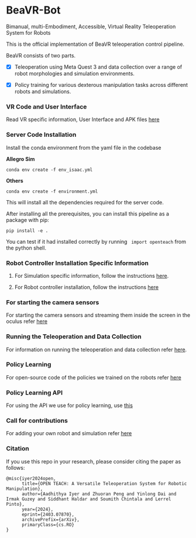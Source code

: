 # BeaVR-Bot

Bimanual, multi-Embodiment, Accessible, Virtual Reality Teleoperation System for Robots

This is the official implementation of BeaVR teleoperation control pipeline.

BeaVR consists of two parts. 

- [x] Teleoperation using Meta Quest 3 and data collection over a range of robot morphologies and simulation environments.

- [x] Policy training for various dexterous manipulation tasks across different robots and simulations.

### VR Code and User Interface

Read VR specific information, User Interface and APK files [here](/docs/vr.md)

### Server Code Installation 

Install the conda environment from the yaml file in the codebase

**Allegro Sim**

`conda env create -f env_isaac.yml`

**Others**

`conda env create -f environment.yml`

This will install all the dependencies required for the server code.  

After installing all the prerequisites, you can install this pipeline as a package with pip:

`pip install -e . `

You can test if it had installed correctly by running ` import openteach` from the python shell.

### Robot Controller Installation Specific Information

1. For Simulation specific information, follow the instructions [here](/docs/simulation.md).

2. For Robot controller installation, follow the instructions [here](https://github.com/NYU-robot-learning/OpenTeach-Controllers)

### For starting the camera sensors

For starting the camera sensors and streaming them inside the screen in the oculus refer [here](/docs/sensors.md)

### Running the Teleoperation and Data Collection

For information on running the teleoperation and data collection refer [here](/docs/teleop_data_collect.md).


### Policy Learning 

For open-source code of the policies we trained on the robots refer [here](/docs/policy_learning.md) 

### Policy Learning API

For using the API we use for policy learning, use [this](https://github.com/NYU-robot-learning/Open-Teach-API)

### Call for contributions

For adding your own robot and simulation refer [here](/docs/add_your_own_robot.md)

### Citation
If you use this repo in your research, please consider citing the paper as follows:
```
@misc{iyer2024open,
      title={OPEN TEACH: A Versatile Teleoperation System for Robotic Manipulation}, 
      author={Aadhithya Iyer and Zhuoran Peng and Yinlong Dai and Irmak Guzey and Siddhant Haldar and Soumith Chintala and Lerrel Pinto},
      year={2024},
      eprint={2403.07870},
      archivePrefix={arXiv},
      primaryClass={cs.RO}
}



